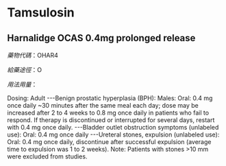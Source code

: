 # Tamsulosin

## Harnalidge OCAS 0.4mg prolonged release

*藥物代碼*：OHAR4

*給藥途徑*：O

*用法用量*：

Dosing: Adult ---Benign prostatic hyperplasia (BPH): Males: Oral: 0.4 mg once daily ~30 minutes after the same meal each day; dose may be increased after 2 to 4 weeks to 0.8 mg once daily in patients who fail to respond. If therapy is discontinued or interrupted for several days, restart with 0.4 mg once daily.  ---Bladder outlet obstruction symptoms (unlabeled use): Oral: 0.4 mg once daily  ---Ureteral stones, expulsion (unlabeled use): Oral: 0.4 mg once daily, discontinue after successful expulsion (average time to expulsion was 1 to 2 weeks). Note: Patients with stones >10 mm were excluded from studies.


